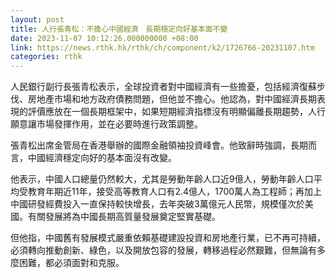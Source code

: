 ```yaml
---
layout: post
title: 人行張青松：不擔心中國經濟　長期穩定向好基本面不變
date: 2023-11-07 10:12:26.000000000 +08:00
link: https://news.rthk.hk/rthk/ch/component/k2/1726766-20231107.htm
categories: rthk
---
```


人民銀行副行長張青松表示，全球投資者對中國經濟有一些擔憂，包括經濟復蘇步伐、房地產市場和地方政府債務問題，但他並不擔心。他認為，對中國經濟長期表現的評價應放在一個長期框架中，如果短期經濟指標沒有明顯偏離長期趨勢，人行願意讓市場發揮作用，並在必要時進行政策調整。

張青松出席金管局在香港舉辦的國際金融領袖投資峰會。他致辭時強調，長期而言，中國經濟穩定向好的基本面沒有改變。

他表示，中國人口總量仍然較大，尤其是勞動年齡人口近9億人，勞動年齡人口平均受教育年期近11年，接受高等教育人口有2.4億人，1700萬人為工程師；再加上中國研發經費投入一直保持較快增長，去年突破3萬億元人民幣，規模僅次於美國。有關發展將為中國長期高質量發展奠定堅實基礎。

但他指，中國舊有發展模式嚴重依賴基礎建設投資和房地產行業，已不再可持續，必須轉向推動創新、綠色，以及開放包容的發展，轉移過程必然艱難，但無論有多麼困難，都必須面對和克服。
